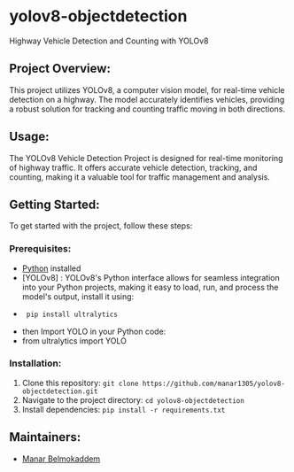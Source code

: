 # yolov8-objectdetection
Highway Vehicle Detection and Counting with YOLOv8
## Project Overview:
This project utilizes YOLOv8, a computer vision model, for real-time vehicle detection on a highway. The model accurately identifies vehicles, providing a robust solution for tracking and counting traffic moving in both directions.

## Usage:
The YOLOv8 Vehicle Detection Project is designed for real-time monitoring of highway traffic. It offers accurate vehicle detection, tracking, and counting, making it a valuable tool for traffic management and analysis.

## Getting Started:
To get started with the project, follow these steps:

### Prerequisites:
- [Python](https://www.python.org/downloads/) installed
- [YOLOv8] : YOLOv8's Python interface allows for seamless integration into your Python projects, making it easy to load, run, and process the model's output, install it using:
- ```bash
   pip install ultralytics
- then Import YOLO in your Python code:
- from ultralytics import YOLO

### Installation:
1. Clone this repository: `git clone https://github.com/manar1305/yolov8-objectdetection.git`
2. Navigate to the project directory: `cd yolov8-objectdetection`
3. Install dependencies: `pip install -r requirements.txt`

## Maintainers:
- [Manar Belmokaddem](https://github.com/manar1305)
